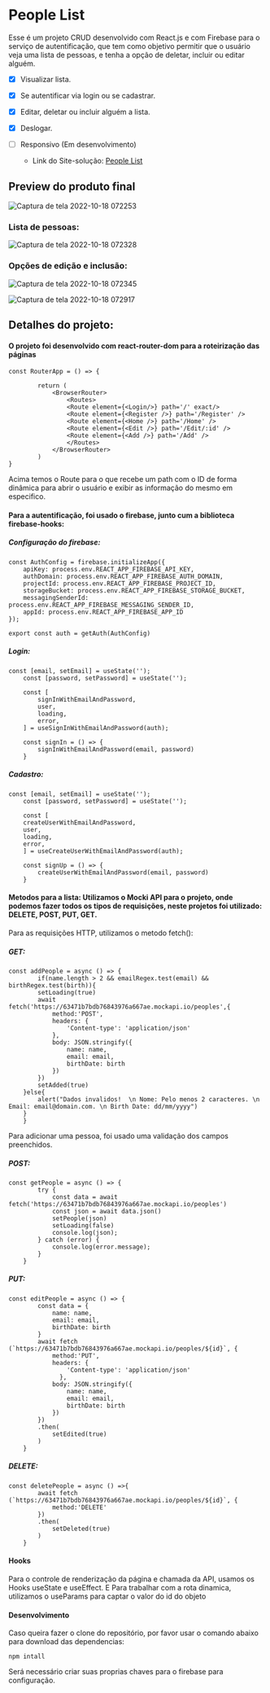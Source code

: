 # People List

Esse é um projeto CRUD desenvolvido com React.js e com Firebase para o serviço de autentificação, que tem como objetivo permitir que o usuário veja uma lista de pessoas, e tenha a opção de deletar, incluir ou editar alguém.
  
- [x] Visualizar lista.
- [x] Se autentificar via login ou se cadastrar.
- [x] Editar, deletar ou incluir alguém a lista.
- [x] Deslogar.
- [ ] Responsivo (Em desenvolvimento)


  - Link do Site-solução: [People List](https://people-list-henna.vercel.app/Edit/1) 

## Preview do produto final

![Captura de tela 2022-10-18 072253](https://user-images.githubusercontent.com/104238483/196406095-818f86c1-9da6-41f7-8c8c-a7e131c8cc8a.png)


### Lista de pessoas:

![Captura de tela 2022-10-18 072328](https://user-images.githubusercontent.com/104238483/196406116-f37822dd-17e1-4082-98de-e1153575ed1e.png)

### Opções de edição e inclusão: 

![Captura de tela 2022-10-18 072345](https://user-images.githubusercontent.com/104238483/196406252-0fa159ba-4098-40b7-976c-87865cd523f1.png)

![Captura de tela 2022-10-18 072917](https://user-images.githubusercontent.com/104238483/196406315-c76d0c68-4f59-4061-98dd-72cac73488d4.png)


## Detalhes do projeto: 

#### O projeto foi desenvolvido com react-router-dom para a roteirização das páginas

```
const RouterApp = () => {
    
        return (
            <BrowserRouter>
                <Routes>
                <Route element={<Login/>} path='/' exact/>
                <Route element={<Register />} path='/Register' />
                <Route element={<Home />} path='/Home' />
                <Route element={<Edit />} path='/Edit/:id' />
                <Route element={<Add />} path='/Add' />
                </Routes>
            </BrowserRouter>
        )
}
```

Acima temos o Route para o <Edit /> que recebe um path com o ID de forma dinâmica para abrir o usuário e exibir as informação do mesmo em especifico.

#### Para a autentificação, foi usado o firebase, junto cum a biblioteca firebase-hooks:

##### Configuração do firebase:

```
const AuthConfig = firebase.initializeApp({
    apiKey: process.env.REACT_APP_FIREBASE_API_KEY,
    authDomain: process.env.REACT_APP_FIREBASE_AUTH_DOMAIN,
    projectId: process.env.REACT_APP_FIREBASE_PROJECT_ID,
    storageBucket: process.env.REACT_APP_FIREBASE_STORAGE_BUCKET,
    messagingSenderId: process.env.REACT_APP_FIREBASE_MESSAGING_SENDER_ID,
    appId: process.env.REACT_APP_FIREBASE_APP_ID
});

export const auth = getAuth(AuthConfig)
```

##### Login:

```
const [email, setEmail] = useState('');
    const [password, setPassword] = useState('');

    const [
        signInWithEmailAndPassword,
        user,
        loading,
        error,
    ] = useSignInWithEmailAndPassword(auth);

    const signIn = () => {
        signInWithEmailAndPassword(email, password)
    }
```

##### Cadastro:

```
const [email, setEmail] = useState('');
    const [password, setPassword] = useState('');

    const [
    createUserWithEmailAndPassword,
    user,
    loading,
    error,
    ] = useCreateUserWithEmailAndPassword(auth);

    const signUp = () => {
        createUserWithEmailAndPassword(email, password)
    }
```

#### Metodos para a lista: Utilizamos o Mocki API para o projeto, onde podemos fazer todos os tipos de requisições, neste projetos foi utilizado: DELETE, POST, PUT, GET.

Para as requisições HTTP, utilizamos o metodo fetch():

##### GET:

```
const addPeople = async () => {
        if(name.length > 2 && emailRegex.test(email) && birthRegex.test(birth)){
        setLoading(true)
        await fetch('https://63471b7bdb76843976a667ae.mockapi.io/peoples',{
            method:'POST',
            headers: {
                'Content-type': 'application/json'
            },
            body: JSON.stringify({
                name: name,
                email: email,
                birthDate: birth
            }) 
        })
        setAdded(true)    
    }else{
        alert("Dados invalidos!  \n Nome: Pelo menos 2 caracteres. \n Email: email@domain.com. \n Birth Date: dd/mm/yyyy")
    }
    }
```
Para adicionar uma pessoa, foi usado uma validação dos campos preenchidos.

##### POST:

```
const getPeople = async () => {
        try {
            const data = await fetch('https://63471b7bdb76843976a667ae.mockapi.io/peoples')
            const json = await data.json()
            setPeople(json)
            setLoading(false)
            console.log(json);
        } catch (error) {
            console.log(error.message);
        }
    }
```

##### PUT:

```
const editPeople = async () => {
        const data = {
            name: name,
            email: email,
            birthDate: birth
        }
        await fetch (`https://63471b7bdb76843976a667ae.mockapi.io/peoples/${id}`, {
            method:'PUT',
            headers: {
                'Content-type': 'application/json'
              },
            body: JSON.stringify({
                name: name,
                email: email,
                birthDate: birth
            })
        })
        .then(
            setEdited(true)
        )
    }
```

##### DELETE:

```
const deletePeople = async () =>{
        await fetch (`https://63471b7bdb76843976a667ae.mockapi.io/peoples/${id}`, {
            method:'DELETE'
        })
        .then(
            setDeleted(true)
        )
    }
```

#### Hooks

Para o controle de renderização da página e chamada da API, usamos os Hooks useState e useEffect. E Para trabalhar com a rota dinamica, utilizamos o useParams para captar o valor do id do objeto

#### Desenvolvimento 

Caso queira fazer o clone do repositório, por favor usar o comando abaixo para download das dependencias:
```
npm intall
```

Será necessário criar suas proprias chaves para o firebase para configuração.


